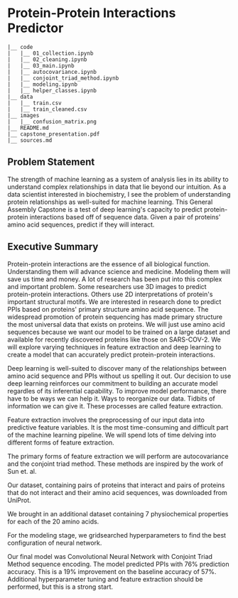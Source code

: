 # Protein-Protein Interactions Predictor

```
|__ code
|   |__ 01_collection.ipynb   
|   |__ 02_cleaning.ipynb
|   |__ 03_main.ipynb
|   |__ autocovariance.ipynb
|   |__ conjoint_triad_method.ipynb
|   |__ modeling.ipynb
|   |__ helper_classes.ipynb
|__ data
|   |__ train.csv
|   |__ train_cleaned.csv
|__ images
|   |__ confusion_matrix.png
|__ README.md
|__ capstone_presentation.pdf
|__ sources.md

```

## Problem Statement
The strength of machine learning as a system of analysis lies in its ability to understand complex relationships in data that lie beyond our intuition.  As a data scientist interested in biochemistry, I see the problem of understanding protein relationships as well-suited for machine learning. This General Assembly Capstone is a test of deep learning's capacity to predict protein-protein interactions based off of sequence data. Given a pair of proteins' amino acid sequences, predict if they will interact.

## Executive Summary
Protein-protein interactions are the essence of all biological function. Understanding them will advance science and medicine. Modeling them will save us time and money. A lot of research has been put into this complex and important problem. Some researchers use 3D images to predict protein-protein interactions. Others use 2D interpretations of protein's important structural motifs. We are interested in research done to predict PPIs based on proteins' primary structure amino acid sequence. The widespread promotion of protein sequencing has made primary structure the most universal data that exists on proteins. We will just use amino acid sequences because we want our model to be trained on a large dataset and available for recently discovered proteins like those on SARS-COV-2. We will explore varying techniques in feature extraction and deep learning to create a model that can accurately predict protein-protein interactions.

Deep learning is well-suited to discover many of the relationships between amino acid sequence and PPIs without us spelling it out. Our decision to use deep learning reinforces our commitment to building an accurate model regardles of its inferential capability. To improve model performance, there have to be ways we can help it. Ways to reorganize our data. Tidbits of information we can give it. These processes are called feature extraction.

Feature extraction involves the preprocessing of our input data into predictive feature variables. It is the most time-consuming and difficult part of the machine learning pipeline. We will spend lots of time delving into different forms of feature extraction.

The primary forms of feature extraction we will perform are autocovariance and the conjoint triad method. These methods are inspired by the work of Sun et. al.

Our dataset, containing pairs of proteins that interact and pairs of proteins that do not interact and their amino acid sequences, was downloaded from UniProt.

We brought in an additional dataset containing 7 physiochemical properties for each of the 20 amino acids.

For the modeling stage, we gridsearched hyperparameters to find the best configuration of neural network.

Our final model was Convolutional Neural Network with Conjoint Triad Method sequence encoding.  The model predicted PPIs with 76% prediction accuracy. This is a 19% improvement on the baseline accuracy of 57%. Additional hyperparameter tuning and feature extraction should be performed, but this is a strong start.